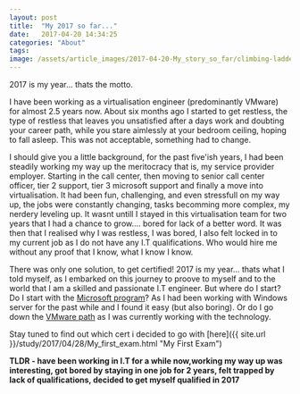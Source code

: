 ```yaml
---
layout: post
title:  "My 2017 so far..."
date:   2017-04-20 14:34:25
categories: "About"
tags: 
image: /assets/article_images/2017-04-20-My_story_so_far/climbing-ladder-1940x900_34483.jpg
---
```


2017 is my year... thats the motto. 

I have been working as a virtualisation engineer (predominantly VMware) for almost 2.5 years now. About six months ago I started to get restless, the type of restless that leaves you unsatisfied after a days work and doubting your career path, while you stare aimlessly at your bedroom ceiling, hoping to fall asleep. This was not acceptable, something had to change. 

I should give you a little background, for the past five'ish years, I had been steadily working my way up the meritocracy that is, my service provider employer. Starting in the call center, then moving to senior call center officer, tier 2 support, tier 3 microsoft support and finally a move into virtualisation. It had been fun, challenging, and even stressfull on my way up, the jobs were constantly changing, tasks becomming more complex, my nerdery leveling up. It wasnt untill I stayed in this virtualisation team for two years that I had a chance to grow.... bored for lack of a better word. It was then that I realised why I was restless, I was bored, I also felt locked in to my current job as I do not have any I.T qualifications. Who would hire me without any proof that I know, what I know I know. 

There was only one solution, to get certified! 2017 is my year... thats what I told myself, as I embarked on this journey to proove to myself and to the world that I am a skilled and passionate I.T engineer. But where do I start? Do I start with the [Microsoft program](https://www.microsoft.com/en-au/learning/mcsa-certification.aspx/ "Microsoft Certifications")? As I had been working with Windows server for the past while and I found it easy (but also boring). Or do I go down the [VMware path](https://mylearn.vmware.com/portals/certification/ "VMware Certifications") as I was currently working with the technology. 

Stay tuned to find out which cert i decided to go with [here]({{ site.url }}/study/2017/04/28/My_first_exam.html "My First Exam")




**TLDR - have been working in I.T for a while now,working my way up was interesting, got bored by staying in one job for 2 years, felt trapped by lack of qualifications, decided to get myself qualified in 2017**

